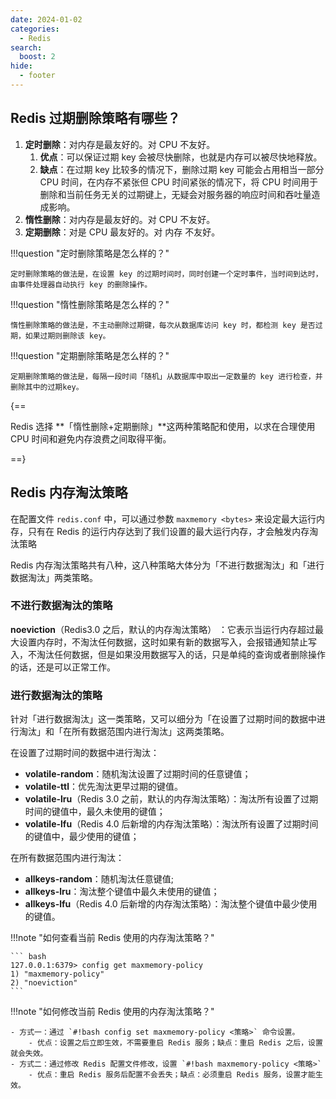 ```yaml
---
date: 2024-01-02
categories:
  - Redis
search:
  boost: 2
hide:
  - footer
---
```


## Redis 过期删除策略有哪些？

1. **定时删除**：对内存是最友好的。对 CPU 不友好。
   1. **优点**：可以保证过期 key 会被尽快删除，也就是内存可以被尽快地释放。
   2. **缺点**：在过期 key 比较多的情况下，删除过期 key 可能会占用相当一部分 CPU 时间，在内存不紧张但 CPU 时间紧张的情况下，将 CPU 时间用于删除和当前任务无关的过期键上，无疑会对服务器的响应时间和吞吐量造成影响。
2. **惰性删除**：对内存是最友好的。对 CPU 不友好。
3. **定期删除**：对是 CPU 最友好的。对 内存 不友好。

!!!question "定时删除策略是怎么样的？"

    定时删除策略的做法是，在设置 key 的过期时间时，同时创建一个定时事件，当时间到达时，由事件处理器自动执行 key 的删除操作。

!!!question "惰性删除策略是怎么样的？"

    惰性删除策略的做法是，不主动删除过期键，每次从数据库访问 key 时，都检测 key 是否过期，如果过期则删除该 key。

!!!question "定期删除策略是怎么样的？"

    定期删除策略的做法是，每隔一段时间「随机」从数据库中取出一定数量的 key 进行检查，并删除其中的过期key。

{==

Redis 选择 **「惰性删除+定期删除」**这两种策略配和使用，以求在合理使用 CPU 时间和避免内存浪费之间取得平衡。

==}

## Redis 内存淘汰策略

在配置文件 `redis.conf` 中，可以通过参数 `maxmemory <bytes>` 来设定最大运行内存，只有在 Redis 的运行内存达到了我们设置的最大运行内存，才会触发内存淘汰策略

Redis 内存淘汰策略共有八种，这八种策略大体分为「不进行数据淘汰」和「进行数据淘汰」两类策略。

### 不进行数据淘汰的策略

**noeviction**（Redis3.0 之后，默认的内存淘汰策略） ：它表示当运行内存超过最大设置内存时，不淘汰任何数据，这时如果有新的数据写入，会报错通知禁止写入，不淘汰任何数据，但是如果没用数据写入的话，只是单纯的查询或者删除操作的话，还是可以正常工作。

### 进行数据淘汰的策略

针对「进行数据淘汰」这一类策略，又可以细分为「在设置了过期时间的数据中进行淘汰」和「在所有数据范围内进行淘汰」这两类策略。

在设置了过期时间的数据中进行淘汰：

- **volatile-random**：随机淘汰设置了过期时间的任意键值；
- **volatile-ttl**：优先淘汰更早过期的键值。
- **volatile-lru**（Redis 3.0 之前，默认的内存淘汰策略）：淘汰所有设置了过期时间的键值中，最久未使用的键值；
- **volatile-lfu**（Redis 4.0 后新增的内存淘汰策略）：淘汰所有设置了过期时间的键值中，最少使用的键值；

在所有数据范围内进行淘汰：

- **allkeys-random**：随机淘汰任意键值;
- **allkeys-lru**：淘汰整个键值中最久未使用的键值；
- **allkeys-lfu**（Redis 4.0 后新增的内存淘汰策略）：淘汰整个键值中最少使用的键值。

!!!note "如何查看当前 Redis 使用的内存淘汰策略？"

    ``` bash
    127.0.0.1:6379> config get maxmemory-policy
    1) "maxmemory-policy"
    2) "noeviction"
    ```

!!!note "如何修改当前 Redis 使用的内存淘汰策略？"

    - 方式一：通过 `#!bash config set maxmemory-policy <策略>` 命令设置。
        - 优点：设置之后立即生效，不需要重启 Redis 服务；缺点：重启 Redis 之后，设置就会失效。
    - 方式二：通过修改 Redis 配置文件修改，设置 `#!bash maxmemory-policy <策略>`
        - 优点：重启 Redis 服务后配置不会丢失；缺点：必须重启 Redis 服务，设置才能生效。

[^1]: [小林 coding: 图解 Redis 介绍](https://xiaolincoding.com/redis/)
